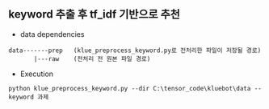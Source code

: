 ## keyword 추출 후 tf_idf 기반으로 추천

- data dependencies  
```
data-------prep   (klue_preprocess_keyword.py로 전처리한 파일이 저장될 경로)
       |---raw    (전처리 전 원본 파일 경로)
```

- Execution  

```
python klue_preprocess_keyword.py --dir C:\tensor_code\kluebot\data --keyword 과제
```


